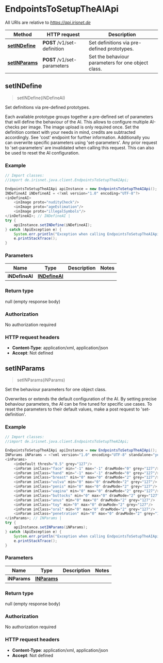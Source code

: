 # EndpointsToSetupTheAIApi

All URIs are relative to *https://api.irisnet.de*

Method | HTTP request | Description
------------- | ------------- | -------------
[**setINDefine**](EndpointsToSetupTheAIApi.md#setINDefine) | **POST** /v1/set-definition | Set definitions via pre-defined prototypes.
[**setINParams**](EndpointsToSetupTheAIApi.md#setINParams) | **POST** /v1/set-parameters | Set the behaviour parameters for one object class.



## setINDefine

> setINDefine(iNDefineAI)

Set definitions via pre-defined prototypes.

Each available prototype groups together a pre-defined set of parameters that will define the behaviour of the AI. This allows to configure multiple AI-checks per image. The image upload is only required once. Set the definition context with your needs in mind, credits are subtracted accordingly. See &#39;cost&#39; endpoint for further information. Additionally you can overwrite specific parameters using &#39;set-parameters&#39;. Any prior request to &#39;set-parameters&#39; are invalidated when calling this request. This can also be used to reset the AI configuration.

### Example

```java
// Import classes:
//import de.irisnet.java.client.EndpointsToSetupTheAIApi;

EndpointsToSetupTheAIApi apiInstance = new EndpointsToSetupTheAIApi();
INDefineAI iNDefineAI = <?xml version="1.0" encoding="UTF-8"?>
<inDefineAI>
	<inImage proto="nudityCheck"/>
	<inImage proto="ageEstimation"/>
	<inImage proto="illegalSymbols"/>
</inDefineAI>; // INDefineAI | 
try {
    apiInstance.setINDefine(iNDefineAI);
} catch (ApiException e) {
    System.err.println("Exception when calling EndpointsToSetupTheAIApi#setINDefine");
    e.printStackTrace();
}
```

### Parameters


Name | Type | Description  | Notes
------------- | ------------- | ------------- | -------------
 **iNDefineAI** | [**INDefineAI**](INDefineAI.md)|  |

### Return type

null (empty response body)

### Authorization

No authorization required

### HTTP request headers

- **Content-Type**: application/xml, application/json
- **Accept**: Not defined


## setINParams

> setINParams(iNParams)

Set the behaviour parameters for one object class.

Overwrites or extends the default configuration of the AI. By setting precise behaviour parameters, the AI can be fine tuned for specific use cases. To reset the parameters to their default values, make a post request to &#39;set-definition&#39;.

### Example

```java
// Import classes:
//import de.irisnet.java.client.EndpointsToSetupTheAIApi;

EndpointsToSetupTheAIApi apiInstance = new EndpointsToSetupTheAIApi();
INParams iNParams = <?xml version="1.0" encoding="UTF-8" standalone="yes"?>
<inParams>
	<inDefault thresh="0.5" grey="127"/>
	<inParam inClass="face" min="-1" max="-1" drawMode="0" grey="127"/>
	<inParam inClass="hand" min="-1" max="-1" drawMode="0" grey="127"/>
	<inParam inClass="breast" min="0" max="0" drawMode="2" grey="127"/>
	<inParam inClass="vulva" min="0" max="0" drawMode="2" grey="127"/>
	<inParam inClass="penis" min="0" max="0" drawMode="2" grey="127"/>
	<inParam inClass="vagina" min="0" max="0" drawMode="2" grey="127"/>
	<inParam inClass="buttocks" min="0" max="0" drawMode="2" grey="127"/>
	<inParam inClass="anus" min="0" max="0" drawMode="2" grey="127"/>
	<inParam inClass="toy" min="0" max="0" drawMode="2" grey="127"/>
	<inParam inClass="oral" min="0" max="0" drawMode="2" grey="127"/>
	<inParam inClass="penetration" min="0" max="0" drawMode="2" grey="127"/>
</inParams>; // INParams | 
try {
    apiInstance.setINParams(iNParams);
} catch (ApiException e) {
    System.err.println("Exception when calling EndpointsToSetupTheAIApi#setINParams");
    e.printStackTrace();
}
```

### Parameters


Name | Type | Description  | Notes
------------- | ------------- | ------------- | -------------
 **iNParams** | [**INParams**](INParams.md)|  |

### Return type

null (empty response body)

### Authorization

No authorization required

### HTTP request headers

- **Content-Type**: application/xml, application/json
- **Accept**: Not defined

